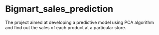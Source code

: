 # Bigmart_sales_prediction
The project aimed at developing a predictive model using PCA algorithm and find out the sales of each product at a particular store.
